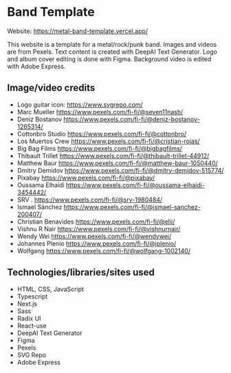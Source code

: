 # Band Template

Website: https://metal-band-template.vercel.app/

This website is a template for a metal/rock/punk band. Images and videos are from Pexels. Text content is created with DeepAI Text Generator.
Logo and album cover editing is done with Figma. Background video is edited with Adobe Express.

## Image/video credits

- Logo guitar icon: https://www.svgrepo.com/
- Marc Mueller https://www.pexels.com/fi-fi/@seven11nash/
-	Deniz Bostanov https://www.pexels.com/fi-fi/@deniz-bostanov-1265314/
-	Cottonbro Studio https://www.pexels.com/fi-fi/@cottonbro/
-	Los Muertos Crew https://www.pexels.com/fi-fi/@cristian-rojas/
-	Big Bag Films https://www.pexels.com/fi-fi/@bigbagfilms/
-	Thibault Trillet https://www.pexels.com/fi-fi/@thibault-trillet-44912/
-	Matthew Baur https://www.pexels.com/fi-fi/@matthew-baur-1050440/
-	Dmitry Demidov https://www.pexels.com/fi-fi/@dmitry-demidov-515774/
-	Pixabay https://www.pexels.com/fi-fi/@pixabay/
-	Oussama Elhaidi https://www.pexels.com/fi-fi/@oussama-elhaidi-3454442/
-	SRV . https://www.pexels.com/fi-fi/@srv-1980484/
-	Ismael Sánchez https://www.pexels.com/fi-fi/@ismael-sanchez-200407/
-	Christian Benavides https://www.pexels.com/fi-fi/@elii/
-	Vishnu R Nair https://www.pexels.com/fi-fi/@vishnurnair/
-	Wendy Wei https://www.pexels.com/fi-fi/@wendywei/
-	Johannes Plenio https://www.pexels.com/fi-fi/@jplenio/
-	Wolfgang https://www.pexels.com/fi-fi/@wolfgang-1002140/

## Technologies/libraries/sites used

- HTML, CSS, JavaScript
- Typescript
- Next.js
- Sass
- Radix UI
- React-use
- DeepAI Text Generator
- Figma
- Pexels
- SVG Repo
- Adobe Express
